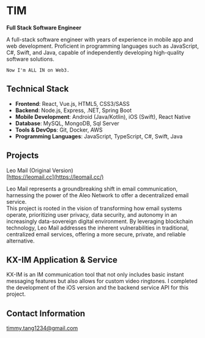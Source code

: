 # TIM

**Full Stack Software Engineer**

A full-stack software engineer with years of experience in mobile app and web development. Proficient in programming languages such as JavaScript, C#, Swift, and Java, capable of independently developing high-quality software solutions.

    Now I'm ALL IN on Web3.

## Technical Stack    

-   **Frontend**: React, Vue.js, HTML5, CSS3/SASS
-   **Backend**: Node.js, Express, .NET, Spring Boot
-   **Mobile Development**: Android (Java/Kotlin), iOS (Swift), React Native
-   **Database**: MySQL, MongoDB, Sql Server
-   **Tools & DevOps**: Git, Docker, AWS
-   **Programming Languages**: JavaScript, TypeScript, C#, Swift, Java         

          
              

## Projects

Leo Mail (Original Version)     
[https://leomail.cc](https://leomail.cc/)

Leo Mail represents a groundbreaking shift in email communication, harnessing the power of the Aleo Network to offer a decentralized email service.    
This project is rooted in the vision of transforming how email systems operate, prioritizing user privacy, data security, and autonomy in an increasingly data-sovereign digital environment. By leveraging blockchain technology, Leo Mail addresses the inherent vulnerabilities in traditional, centralized email services, offering a more secure, private, and reliable alternative.

## KX-IM Application & Service    

KX-IM is an IM communication tool that not only includes basic instant messaging features but also allows for custom video ringtones. I completed the development of the iOS version and the backend service API for this project.

## Contact Information    
[timmy.tang1234@gmail.com](mailto:timmy.tang1234@gmail.com)

